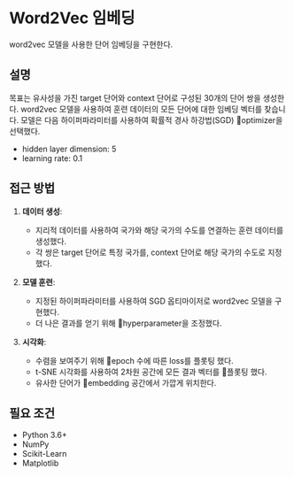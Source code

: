 # Word2Vec 임베딩
word2vec 모델을 사용한 단어 임베딩을 구현한다.

## 설명

목표는 유사성을 가진 target 단어와 context 단어로 구성된 30개의 단어 쌍을 생성한다.
word2vec 모델을 사용하여 훈련 데이터의 모든 단어에 대한 임베딩 벡터를 찾습니다. 모델은 다음 하이퍼파라미터를 사용하여 확률적 경사 하강법(SGD) optimizer을 선택했다.
- hidden layer dimension: 5
- learning rate: 0.1

## 접근 방법

1. **데이터 생성**:
    - 지리적 데이터를 사용하여 국가와 해당 국가의 수도를 연결하는 훈련 데이터를 생성했다.
    - 각 쌍은 target 단어로 특정 국가를, context 단어로 해당 국가의 수도로 지정했다.

2. **모델 훈련**:
    - 지정된 하이퍼파라미터를 사용하여 SGD 옵티마이저로 word2vec 모델을 구현했다.
    - 더 나은 결과를 얻기 위해 hyperparameter을 조정했다.

3. **시각화**:
    - 수렴을 보여주기 위해 epoch 수에 따른 loss를 플롯팅 했다.
    - t-SNE 시각화를 사용하여 2차원 공간에 모든 결과 벡터를 플롯팅 했다.
    - 유사한 단어가 embedding 공간에서 가깝게 위치한다.

## 필요 조건
- Python 3.6+
- NumPy
- Scikit-Learn
- Matplotlib
